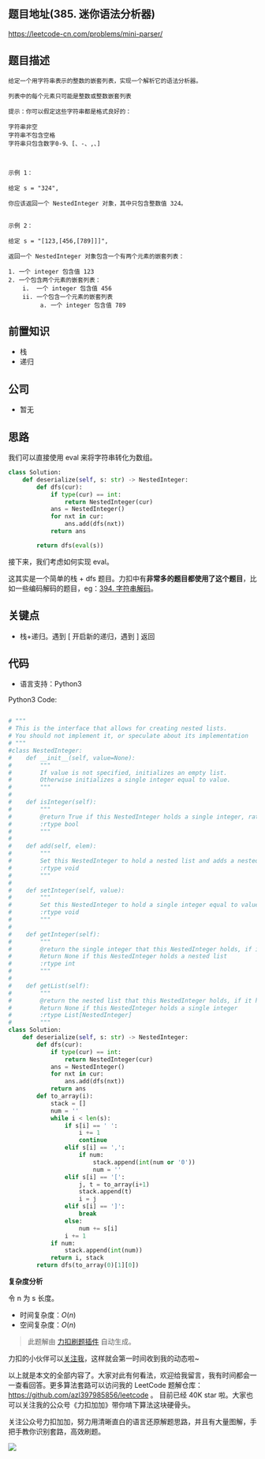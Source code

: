 ## 题目地址(385. 迷你语法分析器)

https://leetcode-cn.com/problems/mini-parser/

## 题目描述

```
给定一个用字符串表示的整数的嵌套列表，实现一个解析它的语法分析器。

列表中的每个元素只可能是整数或整数嵌套列表

提示：你可以假定这些字符串都是格式良好的：

字符串非空
字符串不包含空格
字符串只包含数字0-9、[、-、,、]

 

示例 1：

给定 s = "324",

你应该返回一个 NestedInteger 对象，其中只包含整数值 324。


示例 2：

给定 s = "[123,[456,[789]]]",

返回一个 NestedInteger 对象包含一个有两个元素的嵌套列表：

1. 一个 integer 包含值 123
2. 一个包含两个元素的嵌套列表：
    i.  一个 integer 包含值 456
    ii. 一个包含一个元素的嵌套列表
         a. 一个 integer 包含值 789

```

## 前置知识

- 栈
- 递归

## 公司

- 暂无

## 思路

我们可以直接使用 eval 来将字符串转化为数组。

```py
class Solution:
    def deserialize(self, s: str) -> NestedInteger:
        def dfs(cur):
            if type(cur) == int:
                return NestedInteger(cur)
            ans = NestedInteger()
            for nxt in cur:
                ans.add(dfs(nxt))
            return ans

        return dfs(eval(s))
```

接下来，我们考虑如何实现 eval。

这其实是一个简单的栈 + dfs 题目。力扣中有**非常多的题目都使用了这个题目**，比如一些编码解码的题目，eg：[394. 字符串解码](https://github.com/azl397985856/leetcode/blob/master/problems/394.decode-string.md "394. 字符串解码")。

## 关键点

- 栈+递归。遇到 [ 开启新的递归，遇到 ] 返回

## 代码

- 语言支持：Python3

Python3 Code:

```python

# """
# This is the interface that allows for creating nested lists.
# You should not implement it, or speculate about its implementation
# """
#class NestedInteger:
#    def __init__(self, value=None):
#        """
#        If value is not specified, initializes an empty list.
#        Otherwise initializes a single integer equal to value.
#        """
#
#    def isInteger(self):
#        """
#        @return True if this NestedInteger holds a single integer, rather than a nested list.
#        :rtype bool
#        """
#
#    def add(self, elem):
#        """
#        Set this NestedInteger to hold a nested list and adds a nested integer elem to it.
#        :rtype void
#        """
#
#    def setInteger(self, value):
#        """
#        Set this NestedInteger to hold a single integer equal to value.
#        :rtype void
#        """
#
#    def getInteger(self):
#        """
#        @return the single integer that this NestedInteger holds, if it holds a single integer
#        Return None if this NestedInteger holds a nested list
#        :rtype int
#        """
#
#    def getList(self):
#        """
#        @return the nested list that this NestedInteger holds, if it holds a nested list
#        Return None if this NestedInteger holds a single integer
#        :rtype List[NestedInteger]
#        """
class Solution:
    def deserialize(self, s: str) -> NestedInteger:
        def dfs(cur):
            if type(cur) == int:
                return NestedInteger(cur)
            ans = NestedInteger()
            for nxt in cur:
                ans.add(dfs(nxt))
            return ans
        def to_array(i):
            stack = []
            num = ''
            while i < len(s):
                if s[i] == ' ':
                    i += 1
                    continue
                elif s[i] == ',':
                    if num:
                        stack.append(int(num or '0'))
                        num = ''
                elif s[i] == '[':
                    j, t = to_array(i+1)
                    stack.append(t)
                    i = j
                elif s[i] == ']':
                    break
                else:
                    num += s[i]
                i += 1
            if num:
                stack.append(int(num))
            return i, stack
        return dfs(to_array(0)[1][0])

```

**复杂度分析**

令 n 为 s 长度。

- 时间复杂度：$O(n)$
- 空间复杂度：$O(n)$

> 此题解由 [力扣刷题插件](https://leetcode-pp.github.io/leetcode-cheat/?tab=solution-template) 自动生成。

力扣的小伙伴可以[关注我](https://leetcode-cn.com/u/fe-lucifer/)，这样就会第一时间收到我的动态啦~

以上就是本文的全部内容了。大家对此有何看法，欢迎给我留言，我有时间都会一一查看回答。更多算法套路可以访问我的 LeetCode 题解仓库：https://github.com/azl397985856/leetcode 。 目前已经 40K star 啦。大家也可以关注我的公众号《力扣加加》带你啃下算法这块硬骨头。

关注公众号力扣加加，努力用清晰直白的语言还原解题思路，并且有大量图解，手把手教你识别套路，高效刷题。

![](https://tva1.sinaimg.cn/large/007S8ZIlly1gfcuzagjalj30p00dwabs.jpg)
